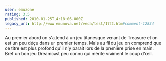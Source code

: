 ```yaml
---
user: emuzone
rating: 3.5
published: 2010-01-25T14:18:06.000Z
legacy_url: http://www.emunova.net/veda/test/1732.htm#comment-12834
---
```

Au premier abord on s'attend à un jeu titanesque venant de Treasure et on est un peu déçu dans un premier temps. Mais au fil du jeu on comprend que ce titre est plus profond qu'il n'y parait lors de la première prise en main. Bref un bon jeu Dreamcast peu connu qui mérite vraiment le coup d'œil.